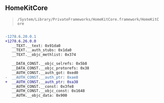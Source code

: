 ## HomeKitCore

> `/System/Library/PrivateFrameworks/HomeKitCore.framework/HomeKitCore`

```diff

-1278.6.20.0.1
+1278.6.26.0.0
   __TEXT.__text: 0x91da0
   __TEXT.__auth_stubs: 0x1da0
   __TEXT.__objc_methlist: 0x374

   __DATA_CONST.__objc_selrefs: 0x5b8
   __DATA_CONST.__objc_protorefs: 0x38
   __AUTH_CONST.__auth_got: 0xed0
-  __AUTH_CONST.__auth_ptr: 0xae8
+  __AUTH_CONST.__auth_ptr: 0xa38
   __AUTH_CONST.__const: 0x3fe8
   __AUTH_CONST.__objc_const: 0x1648
   __AUTH.__objc_data: 0x900

```
